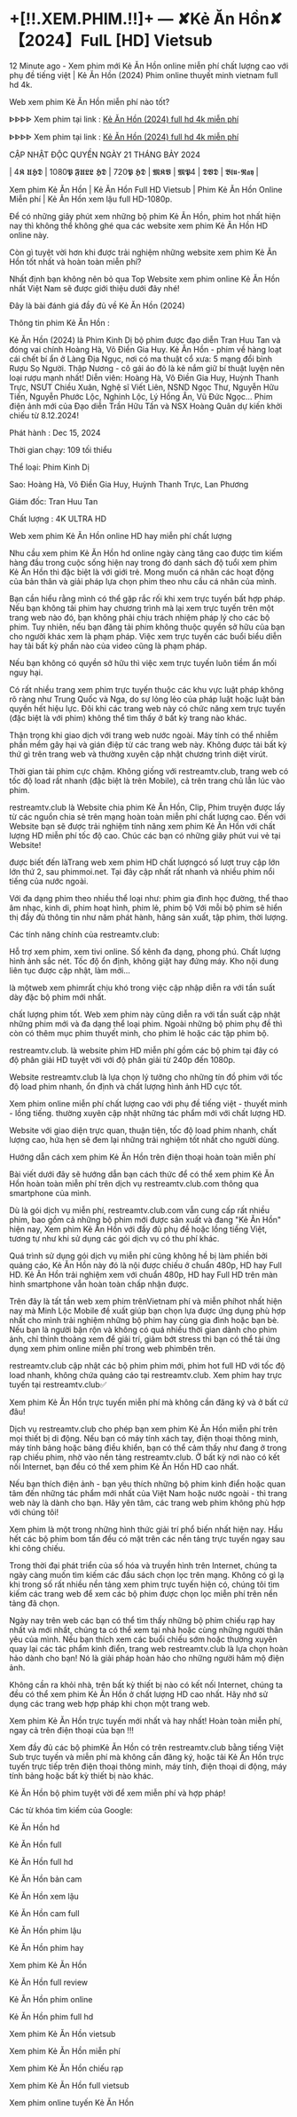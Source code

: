# +[!!.XEM.PHIM.!!]+ — ✘Kẻ Ăn Hồn✘【2024】FulL [HD] Vietsub

12 Minute ago - Xem phim mới Kẻ Ăn Hồn online miễn phí chất lượng cao với phụ đề tiếng việt | Kẻ Ăn Hồn (2024) Phim online thuyết minh vietnam full hd 4k.

Web xem phim Kẻ Ăn Hồn miễn phí nào tốt?

ᐈᐈᐈᐈ Xem phim tại link : [Kẻ Ăn Hồn (2024) full hd 4k miễn phí](https://restreamtv.club/vi/1202618/the-soul-reaper
)

ᐈᐈᐈᐈ Xem phim tại link : [Kẻ Ăn Hồn (2024) full hd 4k miễn phí](https://restreamtv.club/vi/1202618/the-soul-reaper
)

CẬP NHẬT ĐỘC QUYỀN NGÀY 21 THÁNG BẢY 2024

| 4𝕶 𝖀𝕳𝕯 | 1080𝕻 𝕱𝖀𝕷𝕷 𝕳𝕯 | 720𝕻 𝕳𝕯 | 𝕸𝕶𝖁 | 𝕸𝕻4 | 𝕯𝖁𝕯 | 𝕭𝖑𝖚-𝕽𝖆𝖞 |

Xem phim Kẻ Ăn Hồn | Kẻ Ăn Hồn Full HD Vietsub | Phim Kẻ Ăn Hồn Online Miễn phí | Kẻ Ăn Hồn xem lậu full HD-1080p.

Để có những giây phút xem những bộ phim Kẻ Ăn Hồn, phim hot nhất hiện nay thì không thể không ghé qua các website xem phim Kẻ Ăn Hồn HD online này.

Còn gì tuyệt vời hơn khi được trải nghiệm những website xem phim Kẻ Ăn Hồn tốt nhất và hoàn toàn miễn phí?

Nhất định bạn không nên bỏ qua Top Website xem phim online Kẻ Ăn Hồn nhất Việt Nam sẽ được giới thiệu dưới đây nhé!

Đây là bài đánh giá đầy đủ về Kẻ Ăn Hồn (2024)

Thông tin phim Kẻ Ăn Hồn :

Kẻ Ăn Hồn (2024) là  Phim Kinh Dị bộ phim được đạo diễn  Tran Huu Tan và đóng vai chính  Hoàng Hà, Võ Điền Gia Huy. Kẻ Ăn Hồn - phim về hàng loạt cái chết bí ẩn ở Làng Địa Ngục, nơi có ma thuật cổ xưa: 5 mạng đổi bình Rượu Sọ Người. Thập Nương - cô gái áo đỏ là kẻ nắm giữ bí thuật luyện nên loại rượu mạnh nhất! Diễn viên: Hoàng Hà, Võ Điền Gia Huy, Huỳnh Thanh Trực, NSƯT Chiều Xuân, Nghệ sĩ Viết Liên, NSND Ngọc Thư, Nguyễn Hữu Tiến, Nguyễn Phước Lộc, Nghinh Lộc, Lý Hồng Ân, Vũ Đức Ngọc… Phim điện ảnh mới của Đạo diễn Trần Hữu Tấn và NSX Hoàng Quân dự kiến khởi chiếu từ 8.12.2024!

Phát hành : Dec 15, 2024

Thời gian chạy:  109 tối thiểu

Thể loại: Phim Kinh Dị

Sao: Hoàng Hà, Võ Điền Gia Huy, Huỳnh Thanh Trực, Lan Phương

Giám đốc: Tran Huu Tan

Chất lượng : 4K ULTRA HD

Web xem phim Kẻ Ăn Hồn online HD hay miễn phí chất lượng

Nhu cầu xem phim Kẻ Ăn Hồn hd online ngày càng tăng cao được tìm kiếm hàng đầu trong cuộc sống hiện nay trong đó danh sách độ tuổi xem phim Kẻ Ăn Hồn thì đặc biệt là với giới trẻ. Mong muốn cá nhân các hoạt động của bản thân và giải pháp lựa chọn phim theo nhu cầu cá nhân của mình.

Bạn cần hiểu rằng mình có thể gặp rắc rối khi xem trực tuyến bất hợp pháp. Nếu bạn không tải phim hay chương trình mà lại xem trực tuyến trên một trang web nào đó, bạn không phải chịu trách nhiệm pháp lý cho các bộ phim. Tuy nhiên, nếu bạn đăng tải phim không thuộc quyền sở hữu của bạn cho người khác xem là phạm pháp. Việc xem trực tuyến các buổi biểu diễn hay tải bất kỳ phần nào của video cũng là phạm pháp.

Nếu bạn không có quyền sở hữu thì việc xem trực tuyến luôn tiềm ẩn mối nguy hại.

Có rất nhiều trang xem phim trực tuyến thuộc các khu vực luật pháp không rõ ràng như Trung Quốc và Nga, do sự lỏng lẻo của pháp luật hoặc luật bản quyền hết hiệu lực. Đôi khi các trang web này có chức năng xem trực tuyến (đặc biệt là với phim) không thể tìm thấy ở bất kỳ trang nào khác.

Thận trọng khi giao dịch với trang web nước ngoài. Máy tính có thể nhiễm phần mềm gây hại và gián điệp từ các trang web này. Không được tải bất kỳ thứ gì trên trang web và thường xuyên cập nhật chương trình diệt virút.

Thời gian tải phim cực chậm. Không giống với restreamtv.club, trang web có tốc độ load rất nhanh (đặc biệt là trên Mobile), cả trên trang chủ lẫn lúc vào phim.

restreamtv.club là Website chia phim Kẻ Ăn Hồn, Clip, Phim truyện được lấy từ các nguồn chia sẻ trên mạng hoàn toàn miễn phí chất lượng cao. Đến với Website bạn sẽ được trải nghiệm tính năng xem phim Kẻ Ăn Hồn với chất lượng HD miễn phí tốc độ cao. Chúc các bạn có những giây phút vui vẻ tại Website!

được biết đến làTrang web xem phim HD chất lượngcó số lượt truy cập lớn lớn thứ 2, sau phimmoi.net. Tại đây cập nhất rất nhanh và nhiều phim nổi tiếng của nước ngoài.

Với đa dạng phim theo nhiều thể loại như: phim gia đình học đường, thể thao âm nhạc, kinh di, phim hoạt hình, phim lẻ, phim bộ Với mỗi bộ phim sẽ hiển thị đầy đủ thông tin như năm phát hành, hãng sản xuất, tập phim, thời lượng.

Các tính năng chính của restreamtv.club:

Hỗ trợ xem phim, xem tivi online.
Số kênh đa dạng, phong phú.
Chất lượng hình ảnh sắc nét.
Tốc độ ổn định, không giật hay đứng máy.
Kho nội dung liên tục được cập nhật, làm mới...

là mộtweb xem phimrất chịu khó trong việc cập nhập diễn ra với tần suất dày đặc bộ phim mới nhất.

chất lượng phim tốt. Web xem phim này cũng diễn ra với tần suất cập nhật những phim mới và đa dạng thể loại phim. Ngoài những bộ phim phụ đề thì còn có thêm mục phim thuyết minh, cho phim lẻ hoặc các tập phim bộ.

restreamtv.club. là website phim HD miễn phí gồm các bộ phim tại đây có độ phân giải HD tuyệt vời với độ phân giải từ 240p đến 1080p.

Website restreamtv.club là lựa chọn lý tưởng cho những tín đồ phim với tốc độ load phim nhanh, ổn định và chất lượng hình ảnh HD cực tốt.

Xem phim online miễn phí chất lượng cao với phụ đề tiếng việt - thuyết minh - lồng tiếng. thường xuyên cập nhật những tác phẩm mới với chất lượng HD.

Website với giao diện trực quan, thuận tiện, tốc độ load phim nhanh, chất lượng cao, hứa hẹn sẽ đem lại những trải nghiệm tốt nhất cho người dùng.

Hướng dẫn cách xem phim Kẻ Ăn Hồn trên điện thoại hoàn toàn miễn phí

Bài viết dưới đây sẽ hướng dẫn bạn cách thức để có thể xem phim Kẻ Ăn Hồn hoàn toàn miễn phí trên dịch vụ restreamtv.club.com thông qua smartphone của mình.

Dù là gói dịch vụ miễn phí, restreamtv.club.com vẫn cung cấp rất nhiều phim, bao gồm cả những bộ phim mới được sản xuất và đang "Kẻ Ăn Hồn" hiện nay, Xem phim Kẻ Ăn Hồn với đầy đủ phụ đề hoặc lồng tiếng Việt, tương tự như khi sử dụng các gói dịch vụ có thu phí khác.

Quá trình sử dụng gói dịch vụ miễn phí cũng không hề bị làm phiền bởi quảng cáo, Kẻ Ăn Hồn này đó là nội được chiếu ở chuẩn 480p, HD hay Full HD. Kẻ Ăn Hồn trải nghiệm xem với chuẩn 480p, HD hay Full HD trên màn hình smartphone vẫn hoàn toàn chấp nhận được.

Trên đây là tất tần web xem phim trênVietnam phí và miễn phíhot nhất hiện nay mà Minh Lộc Mobile đề xuất giúp bạn chọn lựa được ứng dụng phù hợp nhất cho mình trải nghiệm những bộ phim hay cùng gia đình hoặc bạn bè. Nếu bạn là người bận rộn và không có quá nhiều thời gian dành cho phim ảnh, chỉ thỉnh thoảng xem để giải trí, giảm bớt stress thì bạn có thể tải ứng dụng xem phim online miễn phí trong web phimbên trên.

restreamtv.club cập nhật các bộ phim phim mới, phim hot full HD với tốc độ load nhanh, không chứa quảng cáo tại restreamtv.club. Xem phim hay trực tuyến tại restreamtv.club✅

Xem phim Kẻ Ăn Hồn trực tuyến miễn phí mà không cần đăng ký và ở bất cứ đâu!

Dịch vụ restreamtv.club cho phép bạn xem phim Kẻ Ăn Hồn miễn phí trên mọi thiết bị di động. Nếu bạn có máy tính xách tay, điện thoại thông minh, máy tính bảng hoặc bảng điều khiển, bạn có thể cảm thấy như đang ở trong rạp chiếu phim, nhờ vào nền tảng restreamtv.club. Ở bất kỳ nơi nào có kết nối Internet, bạn đều có thể xem phim Kẻ Ăn Hồn HD cao nhất.

Nếu bạn thích điện ảnh - bạn yêu thích những bộ phim kinh điển hoặc quan tâm đến những tác phẩm mới nhất của Việt Nam hoặc nước ngoài - thì trang web này là dành cho bạn. Hãy yên tâm, các trang web phim không phù hợp với chúng tôi!

Xem phim là một trong những hình thức giải trí phổ biến nhất hiện nay. Hầu hết các bộ phim bom tấn đều có mặt trên các nền tảng trực tuyến ngay sau khi công chiếu.

Trong thời đại phát triển của số hóa và truyền hình trên Internet, chúng ta ngày càng muốn tìm kiếm các đầu sách chọn lọc trên mạng. Không có gì lạ khi trong số rất nhiều nền tảng xem phim trực tuyến hiện có, chúng tôi tìm kiếm các trang web để xem các bộ phim được chọn lọc miễn phí trên nền tảng đã chọn.

Ngày nay trên web các bạn có thể tìm thấy những bộ phim chiếu rạp hay nhất và mới nhất, chúng ta có thể xem tại nhà hoặc cùng những người thân yêu của mình. Nếu bạn thích xem các buổi chiếu sớm hoặc thường xuyên quay lại các tác phẩm kinh điển, trang web restreamtv.club là lựa chọn hoàn hảo dành cho bạn! Nó là giải pháp hoàn hảo cho những người hâm mộ điện ảnh.

Không cần ra khỏi nhà, trên bất kỳ thiết bị nào có kết nối Internet, chúng ta đều có thể xem phim Kẻ Ăn Hồn ở chất lượng HD cao nhất. Hãy nhớ sử dụng các trang web hợp pháp khi chọn một trang web.

Xem phim Kẻ Ăn Hồn trực tuyến mới nhất và hay nhất! Hoàn toàn miễn phí, ngay cả trên điện thoại của bạn !!!

Xem đầy đủ các bộ phimKẻ Ăn Hồn có trên restreamtv.club bằng tiếng Việt Sub trực tuyến và miễn phí mà không cần đăng ký, hoặc tải Kẻ Ăn Hồn trực tuyến trực tiếp trên điện thoại thông minh, máy tính, điện thoại di động, máy tính bảng hoặc bất kỳ thiết bị nào khác.

Kẻ Ăn Hồn bộ phim tuyệt vời để xem miễn phí và hợp pháp!

Các từ khóa tìm kiếm của Google:

Kẻ Ăn Hồn hd

Kẻ Ăn Hồn full

Kẻ Ăn Hồn full hd

Kẻ Ăn Hồn bản cam

Kẻ Ăn Hồn xem lậu

Kẻ Ăn Hồn cam full

Kẻ Ăn Hồn phim lậu

Kẻ Ăn Hồn phim hay

Xem phim Kẻ Ăn Hồn

Kẻ Ăn Hồn full review

Kẻ Ăn Hồn phim online

Kẻ Ăn Hồn phim full hd

Xem phim Kẻ Ăn Hồn vietsub

Xem phim Kẻ Ăn Hồn miễn phí

Xem phim Kẻ Ăn Hồn chiếu rạp

Xem phim Kẻ Ăn Hồn full vietsub

Xem phim online tuyến Kẻ Ăn Hồn
